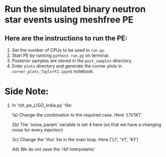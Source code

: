 # Run the simulated binary neutron star events using meshfree PE


## Here are the instructions to run the PE:

1. Set the number of CPUs to be used in `run.py`.
2. Start PE by running `python3 run.py` on terminal.
3. Posterior samples are stored in the `post_samples` directory. 
4. Enter `plots` directory and generate the corner plots in `corner_plots_TaylorF2.ipynb` notebook. 



# Side Note: 

1) In 'rbf_pe_LIGO_India.py' file:

   1a) Change the combination to the required case. Here 'L1V1K1'
   
   2b) The 'noise_param' variable is set 4 here (so that we have a changing noise for every injection)
   
   3c) Change the 'ifos' list in the main loop. Here ['L1', 'V1', 'K1']
   
   4d) We do not save the 'rbf interpolants' 
   